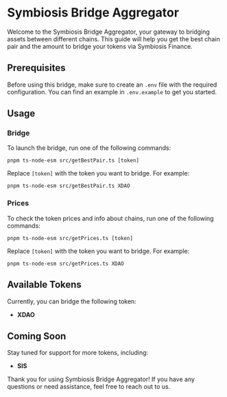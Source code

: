 # Symbiosis Bridge Aggregator

Welcome to the Symbiosis Bridge Aggregator, your gateway to bridging assets between different chains. This guide will help you get the best chain pair and the amount to bridge your tokens via Symbiosis Finance.

## Prerequisites

Before using this bridge, make sure to create an `.env` file with the required configuration. You can find an example in `.env.example` to get you started.

## Usage


### Bridge

To launch the bridge, run one of the following commands:


```
pnpm ts-node-esm src/getBestPair.ts [token]
```

Replace `[token]` with the token you want to bridge. For example:

```
pnpm ts-node-esm src/getBestPair.ts XDAO
```

### Prices

To check the token prices and info about chains, run one of the following commands:


```
pnpm ts-node-esm src/getPrices.ts [token]
```

Replace `[token]` with the token you want to bridge. For example:

```
pnpm ts-node-esm src/getPrices.ts XDAO
```

## Available Tokens

Currently, you can bridge the following token:

- **XDAO**

## Coming Soon

Stay tuned for support for more tokens, including:

- **SIS**

Thank you for using Symbiosis Bridge Aggregator! If you have any questions or need assistance, feel free to reach out to us.
